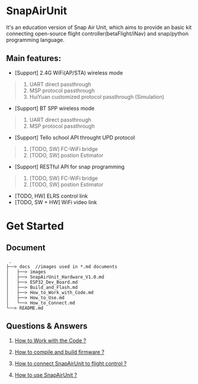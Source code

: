 # SnapAirUnit

It's an education version of Snap Air Unit, which aims to provide an basic kit connecting open-source flight controller(betaFlight/iNav) and snap/python programming language. 

Main features:
--------------

* [Support] 2.4G WiFi(AP/STA) wireless mode
> 1. UART direct passthrough
> 2. MSP protocol passthrough
> 3. HuiYuan customized protocol passthrough (Simulation)
* [Support] BT SPP wireless mode
> 1. UART direct passthrough
> 2. MSP protocol passthrough
* [Support] Tello school API throught UPD protocol
> 1. [TODO, SW] FC-WiFi bridge
> 2. [TODO, SW] postion Estimator
* [Support] RESTful API for snap programming
> 1. [TODO, SW] FC-WiFi bridge
> 2. [TODO, SW] postion Estimator
* [TODO, HW] ELRS control link
* [TODO, SW + HW] WiFi video link

# Get Started

## Document

     .
    ├──> docs  //images used in *.md documents
    │   ├──> images
    │   ├──> SnapAirUnit_Hardware_V1.0.md
    │   ├──> ESP32_Dev_Board.md
    │   ├──> Build_and_Flash.md
    │   ├──> How_to_Work_with_Code.md
    │   ├──> How_to_Use.md
    │   └──> How_to_Connect.md
    └──> README.md

## Questions & Answers

1. [How to Work with the Code ?](./docs/How_to_Work_with_Code.md)

2. [How to compile and build firmware ?](./docs/Build_and_Flash.md)

3. [How to connect SnapAirUnit to flight control ?](./docs/How_to_Connect.md)

4. [How to use SnapAirUnit ?](./docs/How_to_Use.md)

